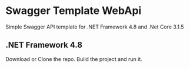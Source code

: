 # Swagger Template WebApi

Simple Swagger API template for .NET Framework 4.8 and .Net Core 3.1.5

## .NET Framework 4.8

Download or Clone the repo. Build the project and run it.
